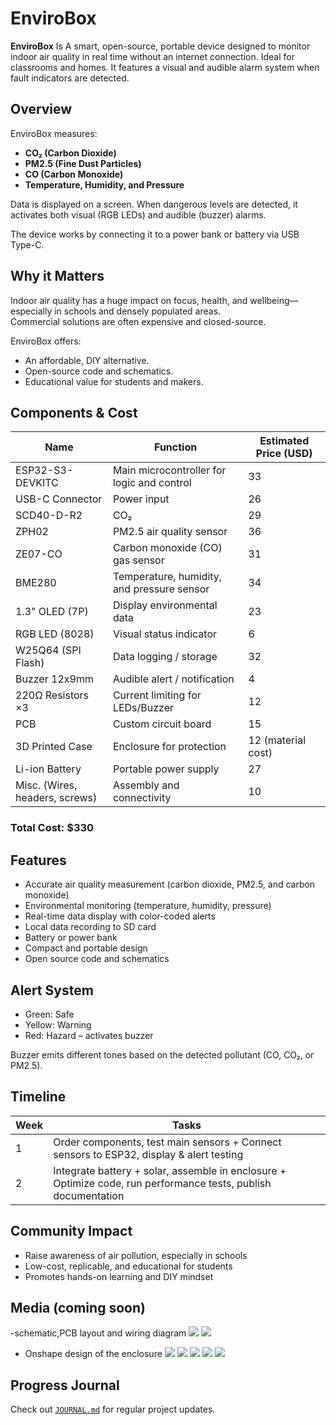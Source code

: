 # EnviroBox

**EnviroBox** Is A smart, open-source, portable device designed to monitor indoor air quality in real time without an internet connection. Ideal for classrooms and homes. It features a visual and audible alarm system when fault indicators are detected.
##  Overview

EnviroBox measures:
- **CO₂ (Carbon Dioxide)**
- **PM2.5 (Fine Dust Particles)**
- **CO (Carbon Monoxide)**
- **Temperature, Humidity, and Pressure**

 Data is displayed on a screen. When dangerous levels are detected, it activates both visual (RGB LEDs) and audible (buzzer) alarms.

 The device works by connecting it to a power bank or battery via USB Type-C.

##  Why it Matters

Indoor air quality has a huge impact on focus, health, and wellbeing—especially in schools and densely populated areas.  
Commercial solutions are often expensive and closed-source.

EnviroBox offers:
- An affordable, DIY alternative.
- Open-source code and schematics.
- Educational value for students and makers.

##  Components & Cost

| Name                           | Function                                   | Estimated Price (USD)     |
| ------------------------------ | ------------------------------------------ | ------------------------- |
| ESP32-S3-DEVKITC               | Main microcontroller for logic and control | 33                        |
| USB-C Connector                | Power input                                | 26                        |
| SCD40-D-R2                     | CO₂                                        | 29                        |
| ZPH02                          | PM2.5 air quality sensor                   | 36                        |
| ZE07-CO                        | Carbon monoxide (CO) gas sensor            | 31                        |
| BME280                         | Temperature, humidity, and pressure sensor | 34                        |
| 1.3" OLED (7P)                 | Display environmental data                 | 23                        |
| RGB LED (8028)                 | Visual status indicator                    | 6                        |
| W25Q64 (SPI Flash)             | Data logging / storage                     | 32                        |
| Buzzer 12x9mm                  | Audible alert / notification               | 4                        |
| 220Ω Resistors ×3              | Current limiting for LEDs/Buzzer           | 12                        | 
| PCB                            | Custom circuit board                       | 15              |
| 3D Printed Case                | Enclosure for protection                   | 12 (material cost)        |
| Li-ion Battery                 | Portable power supply                      | 27                        |
| Misc. (Wires, headers, screws) | Assembly and connectivity                  | 10                        |

###  **Total Cost: $330**

##  Features

- Accurate air quality measurement (carbon dioxide, PM2.5, and carbon monoxide)
- Environmental monitoring (temperature, humidity, pressure)
- Real-time data display with color-coded alerts
- Local data recording to SD card
- Battery or power bank
- Compact and portable design
- Open source code and schematics

##  Alert System

-  Green: Safe
-  Yellow: Warning
-  Red: Hazard – activates buzzer

Buzzer emits different tones based on the detected pollutant (CO, CO₂, or PM2.5).

##  Timeline

| Week | Tasks |
|------|-------|
| 1 | Order components, test main sensors +  Connect sensors to ESP32, display & alert testing |
| 2 | Integrate battery + solar, assemble in enclosure + Optimize code, run performance tests, publish documentation |

##  Community Impact

- Raise awareness of air pollution, especially in schools
- Low-cost, replicable, and educational for students
- Promotes hands-on learning and DIY mindset


##  Media (coming soon)

-schematic,PCB layout and wiring diagram
![](https://github.com/ibrahimahmed-design/Enviro-Box/raw/main/images/WhatsApp%20Image%202025-05-30%20at%2010.52.49%20AM.jpeg?raw=true)
![](https://github.com/ibrahimahmed-design/Enviro-Box/blob/main/images/WhatsApp%20Image%202025-05-30%20at%2010.52.49%20AM%20(4).jpeg?raw=true)
- Onshape design of the enclosure
![](https://github.com/ibrahimahmed-design/Enviro-Box/blob/main/images/WhatsApp%20Image%202025-05-30%20at%2010.52.49%20AM%20(5).jpeg?raw=true)
![](https://github.com/ibrahimahmed-design/Enviro-Box/blob/main/images/WhatsApp%20Image%202025-05-30%20at%2010.52.49%20AM%20(6).jpeg?raw=true)
![](https://github.com/ibrahimahmed-design/Enviro-Box/blob/main/images/WhatsApp%20Image%202025-05-30%20at%2010.52.49%20AM%20(7).jpeg?raw=true)
![](https://github.com/ibrahimahmed-design/Enviro-Box/blob/main/images/WhatsApp%20Image%202025-05-30%20at%2010.52.49%20AM%20(8).jpeg?raw=true) 
![](https://github.com/ibrahimahmed-design/Enviro-Box/blob/main/images/WhatsApp%20Image%202025-05-30%20at%202.11.49%20PM.jpeg?raw=true)

##  Progress Journal

Check out [`JOURNAL.md`](./JOURNAL.md) for regular project updates.


